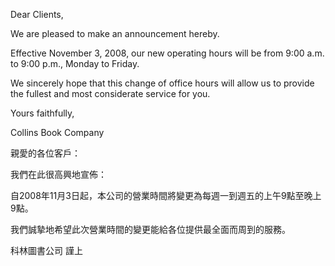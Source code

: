 Dear Clients,

We are pleased to make an announcement hereby.

Effective November 3, 2008, our new operating hours will be from 9:00
a.m. to 9:00 p.m., Monday to Friday.

We sincerely hope that this change of office hours will allow us to
provide the fullest and most considerate service for you.

Yours faithfully,

Collins Book Company

親愛的各位客戶：

我們在此很高興地宣佈：

自2008年11月3日起，本公司的營業時間將變更為每週一到週五的上午9點至晚上9點。

我們誠摯地希望此次營業時間的變更能給各位提供最全面而周到的服務。

科林圖書公司 謹上
